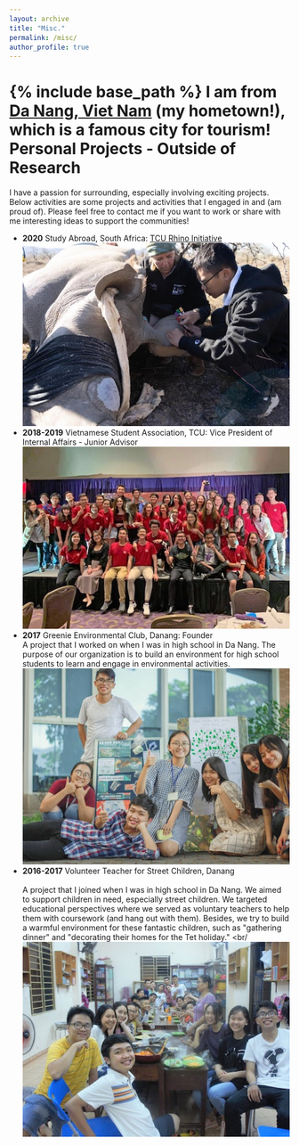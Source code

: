 ```yaml
---
layout: archive
title: "Misc."
permalink: /misc/
author_profile: true
---
```


{% include base_path %}
I am from [Da Nang, Viet Nam](https://www.google.com/maps/place/Da+Nang,+Vietnam/data=!4m2!3m1!1s0x314219c792252a13:0x1df0cb4b86727e06?sa=X&ved=2ahUKEwjVirLVuLz7AhXGg2oFHYfnDvgQ8gF6BAhrEAE) (my hometown!), which is a famous city for tourism!
Personal Projects - Outside of Research
======
I have a passion for surrounding, especially involving exciting projects. Below activities are some projects and activities that I engaged in and (am proud of). Please feel free to contact me if you want to work or share with me interesting ideas to support the communities!
- **2020** Study Abroad, South Africa: [TCU Rhino Initiative](https://environment.tcu.edu/research-initiatives/rhino-conservation-in-south-africa/)
<br/>![](/images/rhino.jpg)
- **2018-2019** Vietnamese Student Association, TCU: Vice President of Internal Affairs - Junior Advisor <br/>![](/images/vsa.jpg)
- **2017** Greenie Environmental Club, Danang: Founder <br/>
  A project that I worked on when I was in high school in Da Nang. The purpose of our organization is to build an environment for high school students to learn and engage in environmental activities. <br/>
![](/images/greenie.jpg)
- **2016-2017** Volunteer Teacher for Street Children, Danang <br/>  
A project that I joined when I was in high school in Da Nang. We aimed to support children in need, especially street children. We targeted educational perspectives where we served as voluntary teachers to help them with coursework (and hang out with them). Besides, we try to build a warmful environment for these fantastic children, such as "gathering dinner" and "decorating their homes for the Tet holiday."  <br/![](/images/volunteer.jpg)
